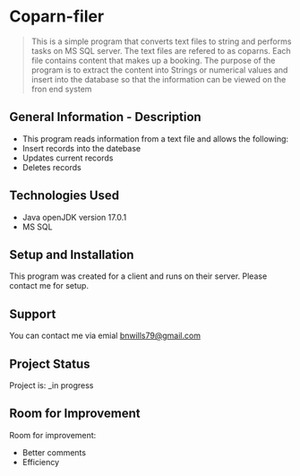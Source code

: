 # Coparn-filer
> This is a simple program that converts text files to string and performs tasks on MS SQL server.
> The text files are refered to as coparns. Each file contains content that makes up a booking.
> The purpose of the program is to extract the content into Strings or numerical values and insert into the database so that the information can be viewed on the fron end system


## General Information - Description
- This program reads information from a text file and allows the following:
- Insert records into the datebase
- Updates current records
- Deletes records



## Technologies Used
- Java openJDK version 17.0.1
- MS SQL


## Setup and Installation
This program was created for a client and runs on their server. Please contact me for setup.

## Support
You can contact me via emial bnwills79@gmail.com

## Project Status
Project is: _in progress


## Room for Improvement 
Room for improvement:
- Better comments
- Efficiency
